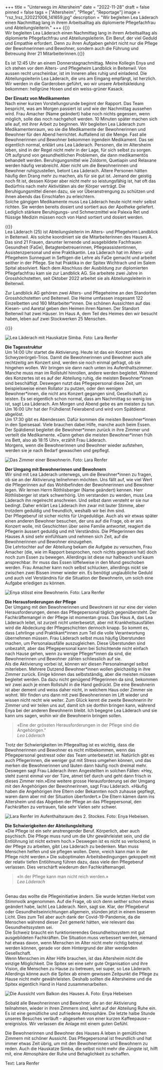 +++
title = "Unterwegs im Altersheim"
date = "2022-11-28"
draft = false
pinned = false
tags = ["Altersheim", "Pflege", "Reportage"]
image = "rsz_1rsz_320221006_141659.jpg"
description = "Wir begleiten Lea Läderach einen Nachmittag lang in ihrem Arbeitsalltag als diplomierte Pflegefachfrau und Abteilungsleiterin."
+++
{{<lead>}}\
Wir begleiten Lea Läderach einen Nachmittag lang in ihrem Arbeitsalltag als diplomierte Pflegefachfrau und Abteilungsleiterin. Ein Beruf, der viel Geduld und Empathie erfordert. Denn zu ihren Aufgaben gehört nicht nur die Pflege der Bewohnerinnen und Bewohner, sondern auch die Führung und Betreuung ihrer 21 Mitarbeiterinnen.{{</lead>}}

Es ist 12:45 Uhr an einem Donnerstagnachmittag. Meine Kollegin Enya und ich stehen vor dem Alters- und Pflegeheim Landblick in Beitenwil. Von aussen recht unscheinbar, ist im Inneren alles ruhig und einladend. Die Abteilungsleiterin Lea Läderach, die uns am Eingang empfängt, ist herzlich. Wir werden in die Garderoben geführt, wo wir unsere Arbeitskleidung bekommen: hellgrüne Hosen und ein weiss-grüner Kasack.

**Der Einsatz von Medikamenten** \
Nach einer kurzen Vorstellungsrunde beginnt der Rapport. Das Team bespricht, was am Morgen passiert ist und wie der Nachmittag aussehen wird. Frau Amacher (Name geändert) habe noch nichts gegessen, wenn möglich, solle das noch nachgeholt werden. 10 Minuten später machen sich alle auf, mit ihrer Arbeit zu beginnen. Wir begleiten Lea Läderach zum Medikamentenraum, wo sie die Medikamente der Bewohnerinnen und Bewohner für den Abend herrichtet. Auffallend ist die Menge. Fast alle Bewohnerinnen und Bewohner bekommen irgendein Medikament. Das sei eigentlich normal, erklärt uns Lea Läderach. Personen, die im Altersheim leben, sind in der Regel nicht mehr in der Lage, für sich selbst zu sorgen. Oft aufgrund von gesundheitlichen Problemen, die dann medikamentös behandelt werden. Beruhigungsmittel wie Zoldorm, Quetiapin und Relaxane werden häufig verabreicht. Aber nicht um die Bewohnerinnen und Bewohner ruhigzustellen, betont Lea Läderach. Ältere Personen hätten häufig den Drang mehr zu machen, als für sie gut ist. Jemand der geistig noch fit ist, dessen Körper aber nicht mehr so leistungsfähig ist, hat oft das Bedürfnis nach mehr Aktivitäten als der Körper verträgt. Die Beruhigungsmittel dienen dazu, sie vor Überanstrengung zu schützen und ihnen abends das Einschlafen zu erleichtern.\
Solche gängigen Medikamente muss Lea Läderach heute nicht mehr selbst richten. Sie werden bereits dosiert und sortiert aus der Apotheke geliefert. Lediglich stärkere Beruhigungs- und Schmerzmittel wie Palexia Ret und flüssige Medizin müssen noch von Hand sortiert und dosiert werden.

{{<box title="Lea Läderach und die Alters- und Pflegeheim Landblick AG">}}\
Lea Läderach (25) ist Abteilungsleiterin im Alters- und Pflegeheim Landblick in Beitenwil. Als solche koordiniert sie die Mitarbeiterinnen des Hauses A. Das sind 21 Frauen, darunter lernende und ausgebildete Fachfrauen Gesundheit (FaGe), Betagtenbetreuerinnen, Pflegeassistentinnen, Assistenzpersonal und eine Praktikantin. Lea Läderach hat im Alters- und Pflegeheim Sunneguet in Seftigen die Lehre als FaGe gemacht und arbeitet seither in der Pflege. Sie hat Praktika in der Spitex Wichtrach und im Salem Spital absolviert. Nach dem Abschluss der Ausbildung zur diplomierten Pflegefachfrau kam sie zur Landblick AG. Sie arbeitete zwei Jahre in Grosshöchstetten, seit Oktober 2022 arbeitet sie als Abteilungsleiterin in Beitenwil.

Zur Landblick AG gehören zwei Alters- und Pflegeheime an den Standorten Grosshöchstetten und Beitenwil. Die Heime umfassen insgesamt 122 Einzelbetten und 160 Mitarbeiter*innen. Die schönen Aussichten auf das Kiesen- und Aaretal geben den Heimen ihren Namen. Der Standort Beitenwil hat zwei Häuser. Im Haus A, dem Teil des Heimes den wir besucht haben, leben auf zwei Stockwerken 25 Menschen.

{{</box>}}

![Lea Läderach mit Hauskatze Simba. Foto: Lara Renfer](rsz_120220916_142852.jpg "Lea Läderach mit Hauskatze Simba")

**Die Tagesstruktur**\
Um 14:00 Uhr startet die Aktivierung. Heute ist das ein Konzert eines Schwyzerörgeli-Trios. Damit die Bewohnerinnen und Bewohner auch alle rechtzeitig am Konzert sind, werden sie noch einmal gefragt, ob sie hingehen wollen. Wir bringen sie dann nach unten ins Aufenthaltszimmer. Manche muss man im Rollstuhl hinrollen, andere werden begleitet. Während des Konzertes ist es auf der Abteilung ruhig, die meisten Bewohner\*innen sind beschäftigt. Deswegen nutzt das Pflegepersonal diese Zeit, um beispielsweise einen Rollator zu putzen, oder den wenigen Bewohner\*innen, die nicht ans Konzert gegangen sind, Gesellschaft zu leisten. Es sei eigentlich schon normal, dass am Nachmittag so wenig los ist, sagt Lea Läderach. Am Morgen und Abend gebe es am meisten zu tun. Um 16:00 Uhr hat der Frühdienst Feierabend und wird vom Spätdienst abgelöst.\
Um 17:30 gibt es Abendessen. Dafür kommen die meisten Bewohner\*innen in den Speisesaal. Viele brauchen dabei Hilfe, manche auch beim Essen. Der Spätdienst begleitet die Bewohner\*innen zurück in ihre Zimmer und verteilt die Medikamente. «Dann gehen die meisten Bewohner*innen früh ins Bett, also ab 18:15 Uhr», erzählt Frau Läderach.\
Morgens, wenn die Bewohnerinnen und Bewohner wieder aufstehen, werden sie je nach Bedarf gewaschen und gepflegt.

![Das Zimmer einer Bewohnerin. Foto: Lara Renfer](rsz_120221006_141541.jpg "Das Zimmer einer Bewohnerin")

**Der Umgang mit Bewohnerinnen und Bewohnern**\
Wir sind mit Lea Läderach unterwegs, um die Bewohner*innen zu fragen, ob sie an der Aktivierung teilnehmen möchten. Uns fällt auf, wie viel Wert die Pflegerinnen auf das Wohlbefinden der Bewohnerinnen und Bewohner legen. Wir lernen Herrn Röthlisberger (Name geändert) kennen. Herr Röthlisberger ist stark schwerhörig. Um verstanden zu werden, muss Lea Läderach ihn regelrecht anschreien. Und selbst dann versteht er sie nur bedingt. Daher erklärt Lea Läderach ihm zwar mit lauter Stimme, aber trotzdem geduldig und freundlich, weshalb wir bei ihm sind.\
Der Pflegeberuf ist sicher nichts für Ungeduldige. Auch als wir etwas später einen anderen Bewohner besuchen, der uns auf die Frage, ob er ans Konzert wolle, mit Geschichten über seine Familie antwortet, reagiert die Pflegerin äussert geduldig und mit Verständnis. Die Pflegerinnen des Hauses A sind sehr einfühlsam und nehmen sich Zeit, auf die Bewohnerinnen und Bewohner einzugehen.\
Die Lehrtochter auf der Abteilung bekam die Aufgabe zu versuchen, Frau Amacher (die, wie im Rapport besprochen, noch nichts gegessen hat) doch noch zum Essen zu bewegen. Allerdings ist diese nur halbwach und kaum ansprechbar. Ihr muss das Essen löffelweise in den Mund geschoben werden. Frau Amacher kann noch selbst schlucken, allerdings nickt sie zwischen zwei Bissen immer wieder ein. Es benötigt unglaubliche Geduld und auch viel Verständnis für die Situation der Bewohnerin, um solch eine Aufgabe erledigen zu können.  

![Enya stösst eine Bewohnerin. Foto: Lara Renfer](rsz_320221006_141659.jpg)

**Die Herausforderungen der Pflege**\
Der Umgang mit den Bewohnerinnen und Bewohnern ist nur eine der vielen Herausforderungen, denen das Pflegepersonal täglich gegenübersteht. Der Fachkräftemangel in der Pflege ist momentan gross. Das Haus A, das Lea Läderach leitet, ist zurzeit nicht unterbesetzt, aber mit Krankheitsausfällen wird die Abdeckung der Pflegeschichten dennoch knapp. So kommt es, dass Lehrlinge und Praktikant\*innen zum Teil die volle Verantwortung übernehmen müssen. Frau Läderach selbst muss häufig Überstunden machen, um Personalausfälle auszugleichen. Diese Überstunden sind unbezahlt, aber das Pflegepersonal kann bei Schichtende nicht einfach nach Hause gehen, wenn zu wenige Pfleger\*innen da sind, die Bewohnerinnen und Bewohner zählen schliesslich auf sie.\
Als die Aktivierung vorbei ist, können wir diesen Personalmangel selbst miterleben. Mehrere Dutzend Bewohner*innen wollen gleichzeitig in ihre Zimmer zurück. Einige können das selbstständig, aber die meisten müssen begleitet werden. Da dazu nicht genügend Pflegerinnen da sind, bekommen wir zwei auch je einen Rollstuhl in die Hand gedrückt. Die eine Bewohnerin ist aber dement und weiss daher nicht, in welchem Haus oder Zimmer sie wohnt. Wir finden uns dann mit zwei Bewohnerinnen im Lift wieder und wissen nicht recht wie weiter. Zum Glück kennt die zweite Bewohnerin ihr Zimmer und wir teilen uns auf, damit ich sie dorthin bringen kann, während Enya bei der anderen Bewohnerin bleibt. Ich begegne Lea Läderach und sie kann uns sagen, wohin wir die Bewohnerin bringen sollen.

> «Eine der grössten Herausforderungen in der Pflege sind die Angehörigen."\
> *Lea Läderach*

Trotz der Schwierigkeiten im Pflegealltag ist es wichtig, dass die Bewohnerinnen und Bewohner es nicht mitbekommen, wenn das Pflegepersonal gestresst oder das Team unterbesetzt ist. Natürlich gibt es auch Pflegerinnen, die weniger gut mit Stress umgehen können, und das merken die Bewohnerinnen und läuten dann häufig noch dreimal mehr. Deswegen sagt Frau Läderach ihren Angestellten in solchen Fällen: «Hey, steht zuerst einmal vor der Türe, atmet tief durch und geht dann frisch in dieses Zimmer rein.»Eine weitere grosse Herausforderung sei der Umgang mit den Angehörigen der Bewohnerinnen, sagt Frau Läderach. «Häufig haben die Angehörigen ihre Eltern oder Bekannten noch zuhause gepflegt, waren dann aber mit der Situation überfordert.» Die Eltern kämen dann ins Altersheim und das Abgeben der Pflege an das Pflegepersonal, den Fachkräften zu vertrauen, falle sehr Vielen sehr schwer.

![Lara Renfer im Aufenthaltsraum des 2. Stockes. Foto: Enya Hebeisen.](rsz_20221006_145227.jpg)

**Die Schwierigkeiten der Abteilungsleitung**\
«Die Pflege ist ein sehr anstrengender Beruf. Körperlich, aber auch psychisch. Die Pflege muss rund um die Uhr gewährleistet sein, und die Entlöhnung ist nicht extrem hoch.» Deswegen ist es nicht so verlockend, in der Pflege zu arbeiten, gibt Lea Läderach zu bedenken. Man muss Menschen helfen und sie pflegen wollen. Denn, «reich kann man in der Pflege nicht werden.» Die suboptimalen Arbeitsbedingungen gekoppelt mit der relativ tiefen Entlöhnung führen dazu, dass viele den Pflegeberuf verlassen. Dies verschärft wiederum den Fachkräftemangel.

> «In der Pflege kann man nicht reich werden.»\
> *Lea Läderach*

\
Genau das wollte die Pflegeinitiative ändern. Sie wurde letzten Herbst vom Stimmvolk angenommen. Auf die Frage, ob sich denn seither schon etwas geändert habe, lacht Lea Läderach. Nein, sagt sie. Klar, der Pflegeberuf oder Gesundheitseinrichtungen allgemein, stünden jetzt in einem besseren Licht. Dies zum Teil aber auch dank der Covid-19-Pandemie, da die Menschen während dieser Zeit gemerkt hätten, wie relevant das Gesundheitssystem sei.\
Die Schweiz braucht ein funktionierendes Gesundheitssystem mit gut ausgebildeten Fachkräften. Die Situation muss verbessert werden, niemand hat etwas davon, wenn Menschen im Alter nicht mehr richtig betreut werden können, gerade vor dem Hintergrund der älter werdenden Gesellschaft.  \
Wenn Menschen im Alter Hilfe brauchen, ist das Altersheim nicht die einzige Möglichkeit. Die Spitex sei eine sehr gute Organisation und ihre Vision, die Menschen zu Hause zu betreuen, sei super, so Lea Läderach. Allerdings könne auch die Spitex ab einem gewissen Zeitpunkt die Pflege zu Hause nicht mehr gewährleisten. Deshalb sollten die Altersheime und die Spitex eigentlich Hand in Hand zusammenarbeiten.

![Die Aussicht vom Balkon des Hauses A. Foto: Enya Hebeisen](rsz_20221006_145302.jpg)

Sobald alle Bewohnerinnen und Bewohner, die an der Aktivierung teilnahmen, wieder in ihren Zimmern sind, kehrt auf der Abteilung Ruhe ein. Es ist eine gemütliche und zufriedene Atmosphäre. Die letzte halbe Stunde unseres Besuches verläuft – abgesehen von einer kurzen Kaffeepause – ereignislos. Wir verlassen die Anlage mit einem guten Gefühl.

Die Bewohnerinnen und Bewohner des Hauses A leben in gemütlichen Zimmern mit schöner Aussicht. Das Pflegepersonal ist freundlich und hat immer etwas Zeit übrig, um mit den Bewohnerinnen und Bewohnern zu reden. Auch die Hauskatze Simba, die selbst nicht mehr die Jüngste ist, hilft mit, eine Atmosphäre der Ruhe und Behaglichkeit zu schaffen.

Text: Lara Renfer